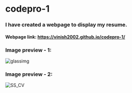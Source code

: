 # codepro-1
### I have created a webpage to display my resume.
#### Webpage link:  https://vinish2002.github.io/codepro-1/
### Image preview - 1:
![glassimg](https://github.com/vinish2002/codepro-1/assets/93365433/7dc0ced5-51fa-47a7-a598-156b4ad480eb)

### Image preview - 2:
![SS_CV](https://github.com/vinish2002/codepro-1/assets/93365433/767ee99e-ebf6-445c-8133-cb1f3dda2fd6)

